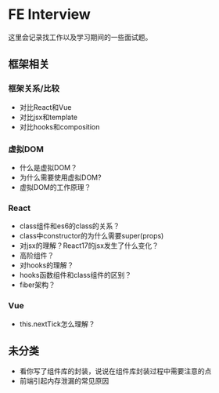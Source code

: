 # FE Interview

这里会记录找工作以及学习期间的一些面试题。

## 框架相关

### 框架关系/比较

- 对比React和Vue
- 对比jsx和template
- 对比hooks和composition

### 虚拟DOM

- 什么是虚拟DOM？
- 为什么需要使用虚拟DOM?
- 虚拟DOM的工作原理？

### React

- class组件和es6的class的关系？
- class中constructor的为什么需要super(props)
- 对jsx的理解？React17的jsx发生了什么变化？
- 高阶组件？
- 对hooks的理解？
- hooks函数组件和class组件的区别？
- fiber架构？

### Vue

- this.nextTick怎么理解？

## 未分类

- 看你写了组件库的封装，说说在组件库封装过程中需要注意的点
- 前端引起内存泄漏的常见原因
